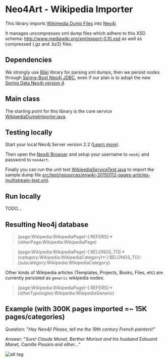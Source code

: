 # Neo4Art - Wikipedia Importer

This library imports [Wikimedia Dump Files](https://dumps.wikimedia.org) into [Neo4j](http://www.neo4j.com).

It manages uncompresses xml dump files which adhere to this XSD schema: http://www.mediawiki.org/xml/export-0.10.xsd as well as compressed (.gz and .bz2) files.

## Dependencies

We strongly use [Bliki](https://bitbucket.org/axelclk/info.bliki.wiki/wiki/Home) library for parsing xml dumps, then we persist nodes through [Spring-Boot Neo4j JDBC](https://github.com/neo4j-contrib/developer-resources/tree/gh-pages/language-guides/java/spring-boot-jdbc),
even if our plan is to adopt the new [Spring Data Neo4j version 4](https://github.com/spring-projects/spring-data-neo4j/tree/4.0).

## Main class

The starting point for this library is the core service [WikipediaDumpImporter.java](https://github.com/neo4art/neo4art/blob/master/neo4art-wikipedia-importer/src/main/java/org/neo4art/importer/wikipedia/core/WikipediaDumpImporter.java).

## Testing locally

Start your local Neo4j Server version 2.2 ([Learn more](http://neo4j.com/blog/neo4j-2-2-milestone-1-release/)).

Then open the [Neo4j Browser](http://localhost:7474) and setup your username to `neo4j` and password to `neo4art`.

Finally you can run the unit test [WikipediaServiceTest.java](https://github.com/neo4art/neo4art/blob/master/neo4art-wikipedia-importer/src/test/java/org/neo4art/importer/wikipedia/service/WikipediaServiceTest.java)
to import the sample dump file [src/test/resources/enwiki-20150112-pages-articles-multistream-test.xml](https://github.com/neo4art/neo4art/blob/master/neo4art-wikipedia-importer/src/test/resources/enwiki-20150112-pages-articles-multistream-test.xml).

## Run locally

TODO...
 
## Resulting Neo4j database

>(page:Wikipedia:WikipediaPage)-[:REFERS]->(otherPage:Wikipedia:WikipediaPage)

>(page:Wikipedia:WikipediaPage)-[:BELONGS_TO]->(category:Wikipedia:WikipediaCategory)<-[:BELONGS_TO]-(subcategory:Wikipedia:WikipediaCategory)

Other kinds of Wikipedia articles (Templates, Projects, Books, Files, etc) are currently persisted as `generic` wikipedia nodes:

>(page:Wikipedia:WikipediaPage)-[:REFERS]->(otherTypologies:Wikipedia:WikipediaGeneric)

## Example (with 300K pages imported =~ 15K pages/categories)

Question: "_Hey Neo4j! Please, tell me the 19th century French painters!_"

Answer: "_Sure! Claude Monet, Berther Morisot and his husband Edouard Manet, Camille Pissaro and other..._"

![alt tag](https://github.com/neo4art/neo4art/blob/master/neo4art-journal/2015-02-25/19th-century-French-painters.png)



 
